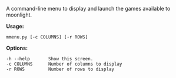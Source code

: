 A command-line menu to display and launch the games available to
moonlight.

**Usage:**

	mmenu.py [-c COLUMNS] [-r ROWS]

**Options:**

    -h --help       Show this screen.
    -c COLUMNS      Number of columns to display
    -r ROWS         Number of rows to display